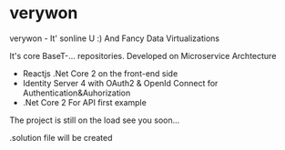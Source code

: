 # verywon
verywon - It' sonline U :) And Fancy Data Virtualizations 

It's core BaseT-... repositories.
Developed on Microservice Archtecture 

* Reactjs .Net Core 2 on the front-end side
* Identity Server 4 with OAuth2 & OpenId Connect for Authentication&Auhorization
* .Net Core 2 For API first example

The project is still on the load see you soon...


.solution file will be created
